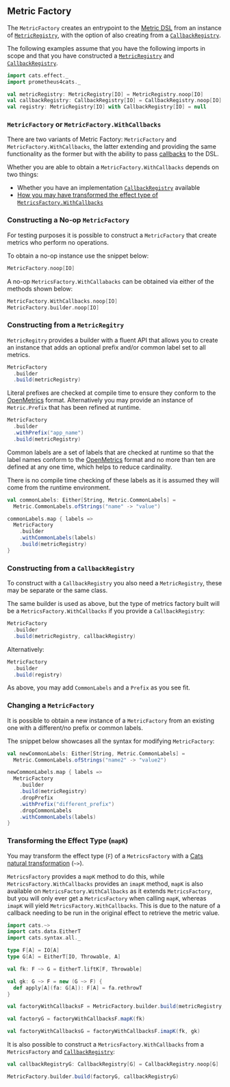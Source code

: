 ## Metric Factory

The `MetricFactory` creates an entrypoint to the [Metric DSL](../interface/dsl.md) from an instance of
[`MetricRegistry`], with the option of also creating from a [`CallbackRegistry`].

The following examples assume that you have the following imports in scope and that you have constructed a
[`MetricRegistry`] and [`CallbackRegistry`].

```scala mdoc:silent
import cats.effect._
import prometheus4cats._

val metricRegistry: MetricRegistry[IO] = MetricRegistry.noop[IO]
val callbackRegistry: CallbackRegistry[IO] = CallbackRegistry.noop[IO]
val registry: MetricRegistry[IO] with CallbackRegistry[IO] = null
```

### `MetricFactory` or `MetricFactory.WithCallbacks`

There are two variants of Metric Factory: `MetricFactory` and `MetricFactory.WithCallbacks`, the latter extending and
providing the same functionality as the former but with the ability to pass [callbacks](dsl.md#metric-callbacks) to the
DSL.

Whether you are able to obtain a `MetricFactory.WithCallbacks` depends on two things:

- Whether you have an implementation [`CallbackRegistry`] available
- [How you may have transformed the effect type of `MetricsFactory.WithCallbacks`](#transforming-the-effect-type-mapk)

### Constructing a No-op `MetricFactory`

For testing purposes it is possible to construct a `MetricFactory` that create metrics who perform no operations.

To obtain a no-op instance use the snippet below:

```scala mdoc:silent
MetricFactory.noop[IO]
```

A no-op `MetricsFactory.WithCallabacks` can be obtained via either of the methods shown below:

```scala mdoc:silent
MetricFactory.WithCallbacks.noop[IO]
MetricFactory.builder.noop[IO]
```

### Constructing from a `MetricRegitry`

`MetricRegitry` provides a builder with a fluent API that allows you to create an instance that adds an optional
prefix and/or common label set to all metrics.

```scala mdoc
MetricFactory
  .builder
  .build(metricRegistry)
```

Literal prefixes are checked at compile time to ensure they conform to the [OpenMetrics] format. Alternatively you may
provide an instance of `Metric.Prefix` that has been refined at runtime.

```scala mdoc:silent
MetricFactory
  .builder
  .withPrefix("app_name")
  .build(metricRegistry)
```

Common labels are a set of labels that are checked at runtime so that the label names conform to the [OpenMetrics]
format and no more than ten are defined at any one time, which helps to reduce cardinality.

There is no compile time checking of these labels as it is assumed they will come from the runtime environment.

```scala mdoc:silent
val commonLabels: Either[String, Metric.CommonLabels] =
  Metric.CommonLabels.ofStrings("name" -> "value")

commonLabels.map { labels =>
  MetricFactory
    .builder
    .withCommonLabels(labels)
    .build(metricRegistry)
}
```

### Constructing from a `CallbackRegistry`

To construct with a `CallbackRegistry` you also need a `MetricRegistry`, these may be separate or the same class.

The same builder is used as above, but the type of metrics factory built will be a `MetricsFactory.WithCallbacks` if
you provide a `CallbackRegistry`:

```scala mdoc
MetricFactory
  .builder
  .build(metricRegistry, callbackRegistry)
```

Alternatively:

```scala mdoc
MetricFactory
  .builder
  .build(registry)
```

As above, you may add `CommonLabels` and a `Prefix` as you see fit.

### Changing a `MetricFactory`

It is possible to obtain a new instance of a `MetricFactory` from an existing one with a different/no prefix or
common labels.

The snippet below showcases all the syntax for modifying `MetricFactory`:

```scala mdoc:silent
val newCommonLabels: Either[String, Metric.CommonLabels] =
  Metric.CommonLabels.ofStrings("name2" -> "value2")

newCommonLabels.map { labels =>
  MetricFactory
    .builder
    .build(metricRegistry)
    .dropPrefix
    .withPrefix("different_prefix")
    .dropCommonLabels
    .withCommonLabels(labels)
}
```

### Transforming the Effect Type (`mapK`)

You may transform the effect type (`F`) of a `MetricsFactory` with a
[Cats natural transformation](https://typelevel.org/cats/datatypes/functionk.html) (`~>`).

`MetricsFactory` provides a `mapK` method to do this, while `MetricsFactory.WithCallbacks` provides an `imapK` method,
`mapK` is also available on `MetricsFactory.WithCallbacks` as it extends `MetricsFactory`, but you will only ever get a
`MetricsFactory` when calling `mapK`, whereas `imapK` will yield `MetricsFactory.WithCallbacks`. This is due to the
nature of a callback needing to be run in the original effect to retrieve the metric value.

```scala mdoc
import cats.~>
import cats.data.EitherT
import cats.syntax.all._

type F[A] = IO[A]
type G[A] = EitherT[IO, Throwable, A]

val fk: F ~> G = EitherT.liftK[F, Throwable]

val gk: G ~> F = new (G ~> F) {
  def apply[A](fa: G[A]): F[A] = fa.rethrowT
}

val factoryWithCallbacksF = MetricFactory.builder.build(metricRegistry, callbackRegistry)

val factoryG = factoryWithCallbacksF.mapK(fk)

val factoryWithCallbacksG = factoryWithCallbacksF.imapK(fk, gk)
```

It is also possible to construct a `MetricsFactory.WithCallbacks` from a `MetricsFactory` and [`CallbackRegistry`]:

```scala
val callbackRegistryG: CallbackRegistry[G] = CallbackRegistry.noop[G]

MetricFactory.builder.build(factoryG, callbackRegistryG)
```

[`MetricRegistry`]: metric-registry.md
[`CallbackRegistry`]: callback-registry.md
[OpenMetrics]: https://github.com/OpenObservability/OpenMetrics

